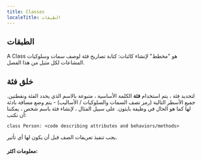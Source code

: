 ```yaml
---
title: Classes
localeTitle: الطبقات
---
```

## الطبقات

A Class هو "مخطط" لإنشاء كائنات: كتابة تصاريح فئة لوصف سمات وسلوكيات المشاعات لكل مثيل من هذا الفصل.

## خلق فئة

لتحديد فئة ، يتم استخدام **فئة** الكلمة الأساسية ، متبوعة بالاسم الذي يحدد الفئة ونقطتين. جميع الأسطر التالية (رمز تصف السمات والسلوكيات / الأساليب) - يتم وضع مسافة بادئة لها كما هو الحال في وظيفة بايثون. على سبيل المثال ، لإنشاء فئة باسم شخص ، يمكننا أن نكتب:

`class Person: <code describing attributes and behaviors/methods>`

يجب تنفيذ تعريفات الصف قبل أن يكون لها أي تأثير.

#### معلومات اكثر: